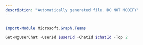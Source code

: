 ```yaml
---
description: "Automatically generated file. DO NOT MODIFY"
---
```


```powershell

Import-Module Microsoft.Graph.Teams

Get-MgUserChat -UserId $userId -ChatId $chatId -Top 2 

```